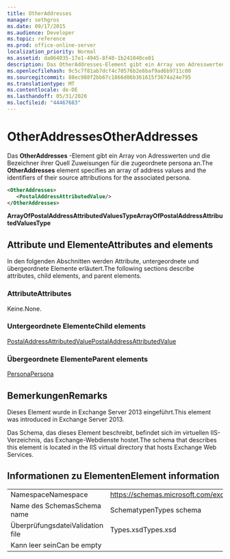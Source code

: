 ```yaml
---
title: OtherAddresses
manager: sethgros
ms.date: 09/17/2015
ms.audience: Developer
ms.topic: reference
ms.prod: office-online-server
localization_priority: Normal
ms.assetid: da064035-17e1-4945-8f40-1b241040ce01
description: Das OtherAddresses-Element gibt ein Array von Adresswerten und die Bezeichner ihrer Quell Zuweisungen für die zugeordnete persona an.
ms.openlocfilehash: 9c5c7f81ab7dcf4c70576b2e6baf9ad6b9711c00
ms.sourcegitcommit: 88ec988f2bb67c1866d06b361615f3674a24e795
ms.translationtype: MT
ms.contentlocale: de-DE
ms.lasthandoff: 05/31/2020
ms.locfileid: "44467683"
---
```

# <a name="otheraddresses"></a><span data-ttu-id="364af-103">OtherAddresses</span><span class="sxs-lookup"><span data-stu-id="364af-103">OtherAddresses</span></span>

<span data-ttu-id="364af-104">Das **OtherAddresses** -Element gibt ein Array von Adresswerten und die Bezeichner ihrer Quell Zuweisungen für die zugeordnete persona an.</span><span class="sxs-lookup"><span data-stu-id="364af-104">The **OtherAddresses** element specifies an array of address values and the identifiers of their source attributions for the associated persona.</span></span> 
  
```XML
<OtherAddresses>
   <PostalAddressAttributedValue/>
</OtherAddresses>
```

 <span data-ttu-id="364af-105">**ArrayOfPostalAddressAttributedValuesType**</span><span class="sxs-lookup"><span data-stu-id="364af-105">**ArrayOfPostalAddressAttributedValuesType**</span></span>
## <a name="attributes-and-elements"></a><span data-ttu-id="364af-106">Attribute und Elemente</span><span class="sxs-lookup"><span data-stu-id="364af-106">Attributes and elements</span></span>

<span data-ttu-id="364af-107">In den folgenden Abschnitten werden Attribute, untergeordnete und übergeordnete Elemente erläutert.</span><span class="sxs-lookup"><span data-stu-id="364af-107">The following sections describe attributes, child elements, and parent elements.</span></span>
  
### <a name="attributes"></a><span data-ttu-id="364af-108">Attribute</span><span class="sxs-lookup"><span data-stu-id="364af-108">Attributes</span></span>

<span data-ttu-id="364af-109">Keine.</span><span class="sxs-lookup"><span data-stu-id="364af-109">None.</span></span>
  
### <a name="child-elements"></a><span data-ttu-id="364af-110">Untergeordnete Elemente</span><span class="sxs-lookup"><span data-stu-id="364af-110">Child elements</span></span>

[<span data-ttu-id="364af-111">PostalAddressAttributedValue</span><span class="sxs-lookup"><span data-stu-id="364af-111">PostalAddressAttributedValue</span></span>](postaladdressattributedvalue.md)
  
### <a name="parent-elements"></a><span data-ttu-id="364af-112">Übergeordnete Elemente</span><span class="sxs-lookup"><span data-stu-id="364af-112">Parent elements</span></span>

[<span data-ttu-id="364af-113">Persona</span><span class="sxs-lookup"><span data-stu-id="364af-113">Persona</span></span>](persona.md)
  
## <a name="remarks"></a><span data-ttu-id="364af-114">Bemerkungen</span><span class="sxs-lookup"><span data-stu-id="364af-114">Remarks</span></span>

<span data-ttu-id="364af-115">Dieses Element wurde in Exchange Server 2013 eingeführt.</span><span class="sxs-lookup"><span data-stu-id="364af-115">This element was introduced in Exchange Server 2013.</span></span>
  
<span data-ttu-id="364af-116">Das Schema, das dieses Element beschreibt, befindet sich im virtuellen IIS-Verzeichnis, das Exchange-Webdienste hostet.</span><span class="sxs-lookup"><span data-stu-id="364af-116">The schema that describes this element is located in the IIS virtual directory that hosts Exchange Web Services.</span></span>
  
## <a name="element-information"></a><span data-ttu-id="364af-117">Informationen zu Elementen</span><span class="sxs-lookup"><span data-stu-id="364af-117">Element information</span></span>

|||
|:-----|:-----|
|<span data-ttu-id="364af-118">Namespace</span><span class="sxs-lookup"><span data-stu-id="364af-118">Namespace</span></span>  <br/> |https://schemas.microsoft.com/exchange/services/2006/types  <br/> |
|<span data-ttu-id="364af-119">Name des Schemas</span><span class="sxs-lookup"><span data-stu-id="364af-119">Schema name</span></span>  <br/> |<span data-ttu-id="364af-120">Schematypen</span><span class="sxs-lookup"><span data-stu-id="364af-120">Types schema</span></span>  <br/> |
|<span data-ttu-id="364af-121">Überprüfungsdatei</span><span class="sxs-lookup"><span data-stu-id="364af-121">Validation file</span></span>  <br/> |<span data-ttu-id="364af-122">Types.xsd</span><span class="sxs-lookup"><span data-stu-id="364af-122">Types.xsd</span></span>  <br/> |
|<span data-ttu-id="364af-123">Kann leer sein</span><span class="sxs-lookup"><span data-stu-id="364af-123">Can be empty</span></span>  <br/> ||
   


